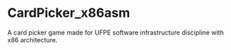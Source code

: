 # CardPicker_x86asm
A card picker game made for UFPE software infrastructure discipline with x86 architecture.
